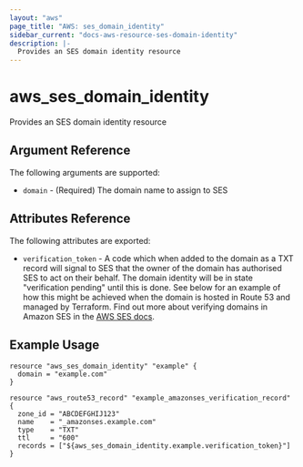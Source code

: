```yaml
---
layout: "aws"
page_title: "AWS: ses_domain_identity"
sidebar_current: "docs-aws-resource-ses-domain-identity"
description: |-
  Provides an SES domain identity resource
---
```


# aws\_ses\_domain_identity

Provides an SES domain identity resource

## Argument Reference

The following arguments are supported:

* `domain` - (Required) The domain name to assign to SES
 
## Attributes Reference
 
The following attributes are exported:

* `verification_token` - A code which when added to the domain as a TXT record
  will signal to SES that the owner of the domain has authorised SES to act on
  their behalf. The domain identity will be in state "verification pending"
  until this is done. See below for an example of how this might be achieved
  when the domain is hosted in Route 53 and managed by Terraform.  Find out
  more about verifying domains in Amazon SES in the [AWS SES
  docs](http://docs.aws.amazon.com/ses/latest/DeveloperGuide/verify-domains.html).

## Example Usage

```
resource "aws_ses_domain_identity" "example" {
  domain = "example.com"
}

resource "aws_route53_record" "example_amazonses_verification_record" {
  zone_id = "ABCDEFGHIJ123"
  name    = "_amazonses.example.com"
  type    = "TXT"
  ttl     = "600"
  records = ["${aws_ses_domain_identity.example.verification_token}"]
} 
```

